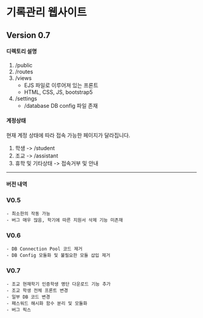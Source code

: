 기록관리 웹사이트
====================================================
## Version 0.7


#### **디렉토리 설명**
1. /public 
2. /routes
3. /views
   - EJS 파일로 이루어져 있는 프론트
   - HTML, CSS, JS, bootstrap5
4. /settings
   - /database DB config 파일 존재

#### **계정상태**
현재 계정 상태에 따라 접속 가능한 페이지가 달라집니다.
1. 학생 -> /student
2. 조교 -> /assistant
3. 휴학 및 기타상태 -> 접속거부 및 안내


-----
#### **버전 내역**
### V0.5
    - 최소한의 작동 가능
    - 버그 매우 많음, 학기에 따른 지원서 삭제 기능 미존재 
    
### V0.6
    - DB Connection Pool 코드 제거
    - DB Config 모듈화 및 불필요한 모듈 삽입 제거 
    
### V0.7
    - 조교 현재학기 인증학생 명단 다운로드 기능 추가
    - 조교 학생 전체 프론트 변경
    - 일부 DB 코드 변경
    - 패스워드 해시화 함수 분리 및 모듈화
    - 버그 픽스
    
